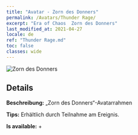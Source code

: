 ```yaml
---
title: "Avatar - Zorn des Donners"
permalink: /Avatars/Thunder Rage/
excerpt: "Era of Chaos  Zorn des Donners"
last_modified_at: 2021-04-27
locale: de
ref: "Thunder Rage.md"
toc: false
classes: wide
---
```

 ![Zorn des Donners](/images/a/avatarFrame_57.png)

## Details

 **Beschreibung:** „Zorn des Donners“-Avatarrahmen 

 **Tips:** Erhältlich durch Teilnahme am Ereignis. 

 **Is available:**  + 

